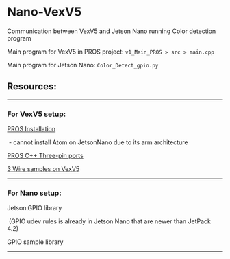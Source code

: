 # Nano-VexV5
Communication between VexV5 and Jetson Nano running Color detection program

Main program for VexV5 in PROS project:
`v1_Main_PROS > src > main.cpp`

Main program for Jetson Nano:
`Color_Detect_gpio.py`

## Resources:

---
### For VexV5 setup:

[PROS Installation](https://pros.cs.purdue.edu/v5/getting-started/installation.html)

​	- cannot install Atom on JetsonNano due to its arm architecture

[PROS C++ Three-pin ports](https://pros.cs.purdue.edu/v5/api/cpp/adi.html) 

[3 Wire samples on VexV5](https://pros.cs.purdue.edu/v5/tutorials/topical/adi.html)

---
### For Nano setup:

Jetson.GPIO library

​	(GPIO udev rules is already in Jetson Nano that are newer than JetPack 4.2)

GPIO sample library

---
